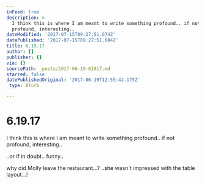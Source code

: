 ```yaml
---
inFeed: true
description: >-
  I think this is where I am meant to write something profound.. if not
  profound, interesting..
dateModified: '2017-07-15T09:27:51.074Z'
datePublished: '2017-07-15T09:27:51.684Z'
title: 6.19.17
author: []
publisher: {}
via: {}
sourcePath: _posts/2017-06-19-61917.md
starred: false
datePublishedOriginal: '2017-06-19T12:55:42.175Z'
_type: Blurb

---
```

# 6.19.17

I think this is where I am meant to write something profound.. if not profound, interesting..

..or if in doubt.. funny..

why did Molly leave the restaurant...? ..she wasn't impressed with the table layout...!